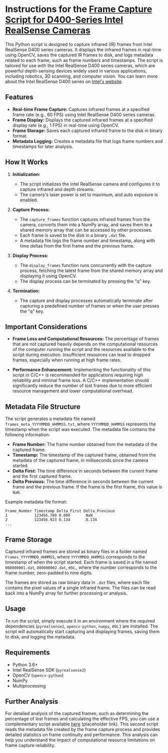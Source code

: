 # Instructions for the [Frame Capture Script for D400-Series Intel RealSense Cameras](RealSense/D400_frame_capture.py)

This Python script is designed to capture infrared (IR) frames from Intel RealSense D400 series cameras. It displays the infrared frames in real-time using OpenCV, saves the captured IR frames to disk, and logs metadata related to each frame, such as frame numbers and timestamps. The script is tailored for use with the Intel RealSense D400 series cameras, which are powerful depth-sensing devices widely used in various applications, including robotics, 3D scanning, and computer vision. You can learn more about the Intel RealSense D400 series on [Intel's website](https://www.intelrealsense.com/).

## Features

- **Real-time Frame Capture:** Captures infrared frames at a specified frame rate (e.g., 60 FPS) using Intel RealSense D400 series cameras.
- **Frame Display:** Displays the captured infrared frames at a specified display rate (e.g., 1 FPS) in real-time using OpenCV.
- **Frame Storage:** Saves each captured infrared frame to the disk in binary format.
- **Metadata Logging:** Creates a metadata file that logs frame numbers and timestamps for later analysis.

## How It Works

1. **Initialization:**
   - The script initializes the Intel RealSense camera and configures it to capture infrared and depth streams.
   - The camera's laser power is set to maximum, and auto exposure is enabled.

2. **Capture Process:**
   - The `capture_frames` function captures infrared frames from the camera, converts them into a NumPy array, and saves them to a shared memory array that can be accessed by other processes.
   - Each frame is saved to the disk in a binary `.dat` file.
   - A metadata file logs the frame number and timestamp, along with time deltas from the first frame and the previous frame.

3. **Display Process:**
   - The `display_frames` function runs concurrently with the capture process, fetching the latest frame from the shared memory array and displaying it using OpenCV.
   - The display process can be terminated by pressing the "q" key.

4. **Termination:**
   - The capture and display processes automatically terminate after capturing a predefined number of frames or when the user presses the "q" key.

## Important Considerations

- **Frame Loss and Computational Resources:**
  The percentage of frames that are not captured heavily depends on the computational resources of the computer running the script and the resources available to the script during execution. Insufficient resources can lead to dropped frames, especially when running at high frame rates. 

- **Performance Enhancement:**
  Implementing the functionality of this script in C/C++ is recommended for applications requiring high reliability and minimal frame loss. A C/C++ implementation should significantly reduce the number of lost frames due to more efficient resource management and lower computational overhead.

## Metadata File Structure

The script generates a metadata file named `frames_meta_YYYYMMDD_HHMMSS.txt`, where `YYYYMMDD_HHMMSS` represents the timestamp when the script was executed. The metadata file contains the following information:

- **Frame Number:** The frame number obtained from the metadata of the captured frame.
- **Timestamp:** The timestamp of the captured frame, obtained from the metadata of the captured frame, in milliseconds since the camera started.
- **Delta First:** The time difference in seconds between the current frame and the first captured frame.
- **Delta Previous:** The time difference in seconds between the current frame and the previous frame. If the frame is the first frame, this value is `NaN`.

Example metadata file format:
```
Frame_Number Timestamp Delta_First Delta_Previous
1            123456.789 0.000       NaN
2            123456.923 0.134       0.134
...
```

## Frame Storage

Captured infrared frames are stored as binary files in a folder named `Frames_YYYYMMDD_HHMMSS`, where `YYYYMMDD_HHMMSS` corresponds to the timestamp of when the script started. Each frame is saved in a file named `000000001.dat`, `000000002.dat`, etc., where the number corresponds to the frame number, zero-padded to nine digits.

The frames are stored as raw binary data in `.dat` files, where each file contains the pixel values of a single infrared frame. The files can be read back into a NumPy array for further processing or analysis.

## Usage

To run the script, simply execute it in an environment where the required dependencies (`pyrealsense2`, `opencv-python`, `numpy`, etc.) are installed. The script will automatically start capturing and displaying frames, saving them to disk, and logging the metadata.

## Requirements

- Python 3.6+
- Intel RealSense SDK (`pyrealsense2`)
- OpenCV (`opencv-python`)
- NumPy
- Multiprocessing

## Further Analysis

For detailed analysis of the captured frames, such as determining the percentage of lost frames and calculating the effective FPS, you can use a complementary script available [here](./) (placeholder link). This second script reads the metadata file created by the frame capture process and provides detailed statistics on frame continuity and performance. This analysis can help you understand the impact of computational resource limitations on frame capture reliability.
